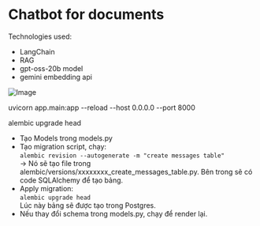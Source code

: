 # Chatbot for documents

Technologies used:
- LangChain
- RAG
- gpt-oss-20b model
- gemini embedding api

![Image](https://d2908q01vomqb2.cloudfront.net/887309d048beef83ad3eabf2a79a64a389ab1c9f/2023/07/13/DBBLOG-3334-image001.png)

uvicorn app.main:app --reload --host 0.0.0.0 --port 8000

alembic upgrade head

- Tạo Models trong models.py
- Tạo migration script, chạy:  
```alembic revision --autogenerate -m "create messages table"```  
-> Nó sẽ tạo file trong alembic/versions/xxxxxxxx_create_messages_table.py.
Bên trong sẽ có code SQLAlchemy để tạo bảng.
- Apply migration:  
```alembic upgrade head```  
Lúc này bảng sẽ được tạo trong Postgres.
- Nếu thay đổi schema trong models.py, chạy để render lại.